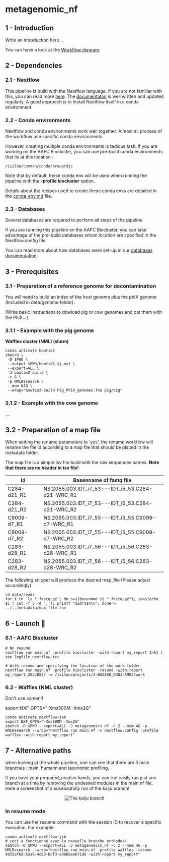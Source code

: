 # metagenomic_nf


## 1 - Introduction
Write an introduction here...

You can have a look at the [Workflow diagram](misc/flowchart.png).

## 2 - Dependencies


### 2.1 - Nextflow

This pipeline is build with the Nextflow language. If you are not familiar with this, you can read more [here](https://www.nextflow.io/). The [documentaton](https://www.nextflow.io/docs/latest/) is well written and updated regularly. A good approach is to install Nextflow itself in a conda environment.

### 2.2 - Conda environments

Nextflow and conda environments work well together. Almost all process of the workflow use specific conda environments.

However, creating multiple conda environments is tedious task. If you are working on the AAFC Biocluster, you can use pre-build conda environments that lie at this location :

```shell
/isilon/common/conda/brouardjs
```

Note that by default, these conda env will be used when running the pipeline with the **-profile biocluster** option.

Details about the recipes used to create these conda envs are detailed in the [conda_env.md](./conda_env.md) file.


### 2.3 - Databases

Several databases are required to perform all steps of the pipeline.

If you are running this pipeline on the AAFC Biocluster, you can take advantage of the pre-build databases whom location are specified in the Nextflow.config file.

You can read more about how databases were set-up in our [databases documentation](./databases.md).


## 3 - Prerequisites


### 3.1 - Preparation of a reference genome for decontamination


You will need to build an index of the host genome plus the phiX genome (Included in data/genome folder).

(Write basic instructions to dowload pig or cow genomes and cat them with the PhiX...)


### 3.1.1 - Example with the pig genome



**Waffles cluster (NML) (slurm)**

```shell
conda activate bowtie2
sbatch \
 -D $PWD \
 --output $PWD/bowtie2-$j.out \
 --export=ALL \
 -J bowtie2-build \
 -c 8 \
 -p NMLResearch \
 --mem 64G \
 --wrap="bowtie2-build Pig_PhiX_genomes.fna pig/pig"
```


### 3.1.2 - Example with the cow genome


...



## 3.2 - Preparation of a map file


When setting the rename parameters to 'yes', the rename workflow will rename the file id according to a map file that should be placed in the metadata folder.

The map file is a simple tsv file build with the raw sequences names. **Note that there are no header in tsv file!**


| id            |       Basenname of fastq file                    |
|---------------|--------------------------------------------------|
|C284-d21_R1	| NS.2055.003.IDT_i7_53---IDT_i5_53.C284-d21-WRC_R1|
|C284-d21_R2	| NS.2055.003.IDT_i7_53---IDT_i5_53.C284-d21-WRC_R2|
|C9009-d7_R1	| NS.2055.003.IDT_i7_55---IDT_i5_55.C9009-d7-WRC_R1|
|C9009-d7_R2	| NS.2055.003.IDT_i7_55---IDT_i5_55.C9009-d7-WRC_R2|
|C283-d28_R1	| NS.2055.003.IDT_i7_56---IDT_i5_56.C283-d28-WRC_R1|
|C283-d28_R2	| NS.2055.003.IDT_i7_56---IDT_i5_56.C283-d28-WRC_R2|



The following snippet will produce the desired map_file (Please adjust accordingly)


```shell
cd data/reads
for i in `ls *.fastq.gz`; do n=$(basename $i ".fastq.gz"); id=$(echo $i | cut -f 5 -d '.'); printf "$id\t$n\n"; done > ../../metadata/map_file.tsv
```


## 6 - Launch :rocket:

### 6.1 - AAFC Biocluster

```shell
# No resume
nextflow run main.nf -profile biocluster -with-report my_report 2>&1 | tee logfile_nextflow.txt

# With resume and specifying the location of the work folder
nextflow run main.nf -profile biocluster -resume -with-report my_report_20230827 -w /isilon/projects/J-002888_GRDI-AMR2/work
```






### 6.2 - Waffles (NML cluster)

Don't use screen!!


export NXF_OPTS="-Xms500M -Xmx2G" 


```shell
conda activate nextflow-jsb
export NXF_OPTS="-Xms500M -Xmx2G" 
sbatch -D $PWD --export=ALL -J metagenomics_nf -c 2 --mem 4G -p NMLResearch --wrap="nextflow run main.nf -c nextflow.config -profile waffles -with-report my_report"
```


## 7 - Alternative paths


when looking at the whole pipeline, one can see that there are 3 main branches : main, humann and taxonomic profiling.

If you have your prepared_readsin hands, you can run easily run just one branch at a time by removing the undesired modules in the main.nf file. Here a screenshot of a sucessufully run of the kaiju branch!

<p align="center"><img src="misc/just_kaiju.png" alt="The kaiju branch"></p>



### In resume mode

You can use the resume command with the session ID to recover a specific execution. For example:

```shell
conda activate nextflow-jsb
# ceci a fonctionné avec la nouvelle branche orthodox!
sbatch -D $PWD --export=ALL -J metagenomics_nf -c 2 --mem 4G -p NMLResearch --wrap="nextflow run main.nf -profile waffles -resume 9025af6d-b3a6-4c63-bcf3-a98b6ee671d8 -with-report my_report"
```





